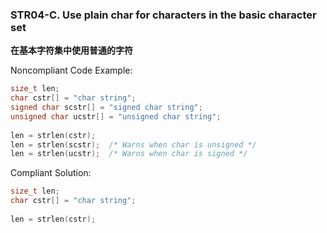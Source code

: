 ### STR04-C. Use plain char for characters in the basic character set

**在基本字符集中使用普通的字符**

Noncompliant Code Example:

```C
size_t len;
char cstr[] = "char string";
signed char scstr[] = "signed char string";
unsigned char ucstr[] = "unsigned char string";
 
len = strlen(cstr);
len = strlen(scstr);  /* Warns when char is unsigned */
len = strlen(ucstr);  /* Warns when char is signed */
```

Compliant Solution:

```C
size_t len;
char cstr[] = "char string";
 
len = strlen(cstr);
```
